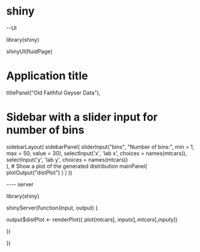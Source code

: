 # shiny
--UI

library(shiny)

shinyUI(fluidPage(

  # Application title
  titlePanel("Old Faithful Geyser Data"),

  # Sidebar with a slider input for number of bins
  sidebarLayout(
    sidebarPanel(
      sliderInput("bins",
                  "Number of bins:",
                  min = 1,
                  max = 50,
                  value = 30),
    selectInput('x', 'lab x', choices = names(mtcars)),
    selectInput('y', 'lab y', choices = names(mtcars))                
    ),
    # Show a plot of the generated distribution
    mainPanel(
      plotOutput("distPlot")
    )
  )
))


---- server

library(shiny)

shinyServer(function(input, output) {

  output$distPlot <- renderPlot({
    plot(mtcars[, input$x], mtcars[, input$y])

  })

})
